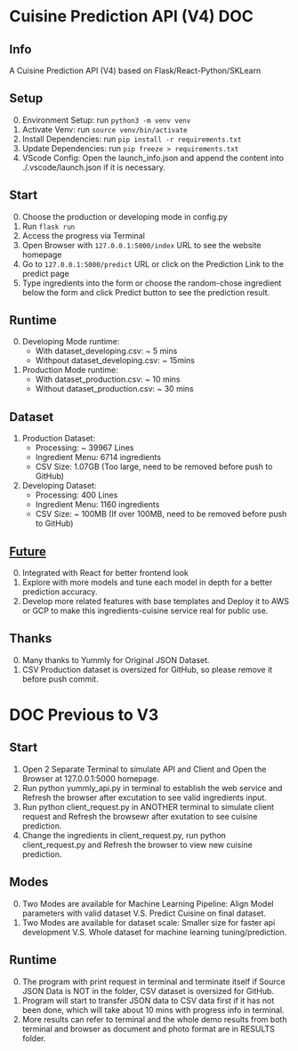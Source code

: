 # Cuisine Prediction API (V4) DOC

## Info
A Cuisine Prediction API (V4) based on Flask/React-Python/SKLearn

## Setup
0. Environment Setup: run `python3 -m venv venv`
1. Activate Venv: run `source venv/bin/activate`
2. Install Dependencies: run `pip install -r requirements.txt`
3. Update Dependencies: run `pip freeze > requirements.txt`
4. VScode Config: Open the launch_info.json and append the content into ./.vscode/launch.json if it is necessary.

## Start
0. Choose the production or developing mode in config.py
1. Run `flask run`
2. Access the progress via Terminal
3. Open Browser with `127.0.0.1:5000/index` URL to see the website homepage
4. Go to `127.0.0.1:5000/predict` URL or click on the Prediction Link to the predict page
5. Type ingredients into the form or choose the random-chose ingredient below the form and click Predict button to see the prediction result.

## Runtime
0. Developing Mode runtime:
   - With dataset_developing.csv: ~ 5 mins
   - Withpout dataset_developing.csv: ~ 15mins
1. Production Mode runtime:
   - With dataset_production.csv: ~ 10 mins
   - Without dataset_production.csv: ~ 30 mins

## Dataset
1. Production Dataset:
   - Processing: ~ 39967 Lines
   - Ingredient Menu: 6714 ingredients
   - CSV Size: 1.07GB (Too large, need to be removed before push to GitHub)
2. Developing Dataset:
   - Processing: 400 Lines
   - Ingredient Menu: 1160 ingredients
   - CSV Size: ~ 100MB (If over 100MB, need to be removed before push to GitHub)

## [Future](./DESIGN.md)
0. Integrated with React for better frontend look
1. Explore with more models and tune each model in depth for a better prediction accuracy.
2. Develop more related features with base templates and Deploy it to AWS or GCP to make this ingredients-cuisine service real for public use.

## Thanks
0. Many thanks to Yummly for Original JSON Dataset.
1. CSV Production dataset is oversized for GitHub, so please remove it before push commit.


# DOC Previous to V3
## Start
1. Open 2 Separate Terminal to simulate API and Client and Open the Browser at 127.0.0.1:5000 homepage.
2. Run python yummly_api.py in terminal to establish the web service and Refresh the browser after excutation to see valid ingredients input.
3. Run python client_request.py in ANOTHER terminal to simulate client request and Refresh the browsewr after exutation to see cuisine prediction.
4. Change the ingredients in client_request.py, run python client_request.py and Refresh the browser to view new cuisine prediction.

## Modes
0. Two Modes are available for Machine Learning Pipeline: Align Model parameters with valid dataset V.S. Predict Cuisine on final dataset.
1. Two Modes are available for dataset scale: Smaller size for faster api development V.S. Whole dataset for machine learning tuning/prediction.

## Runtime
0. The program with print request in terminal and terminate itself if Source JSON Data is NOT in the folder, CSV dataset is oversized for GitHub.
1. Program will start to transfer JSON data to CSV data first if it has not been done, which will take about 10 mins with progress info in terminal.
2. More results can refer to terminal and the whole demo results from both terminal and browser as document and photo format are in RESULTS folder.
